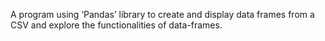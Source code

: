 A program using ‘Pandas’ library to create and display data frames from a CSV and explore the functionalities of data-frames.
